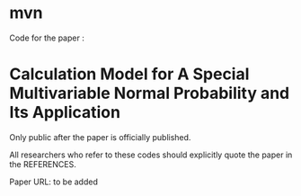 # mvn

Code for the paper : 
# Calculation Model for A Special Multivariable Normal Probability and Its Application


Only public after the paper is officially published.

All researchers who refer to these codes should explicitly quote the paper in the REFERENCES.

Paper URL: to be added

